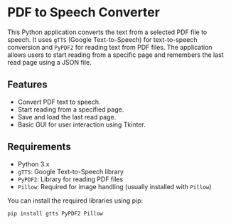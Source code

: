 # PDF to Speech Converter

This Python application converts the text from a selected PDF file to speech. It uses `gTTS` (Google Text-to-Speech) for text-to-speech conversion and `PyPDF2` for reading text from PDF files. The application allows users to start reading from a specific page and remembers the last read page using a JSON file.

## Features

- Convert PDF text to speech.
- Start reading from a specified page.
- Save and load the last read page.
- Basic GUI for user interaction using Tkinter.

## Requirements

- Python 3.x
- `gTTS`: Google Text-to-Speech library
- `PyPDF2`: Library for reading PDF files
- `Pillow`: Required for image handling (usually installed with `Pillow`)

You can install the required libraries using pip:

```bash
pip install gtts PyPDF2 Pillow

